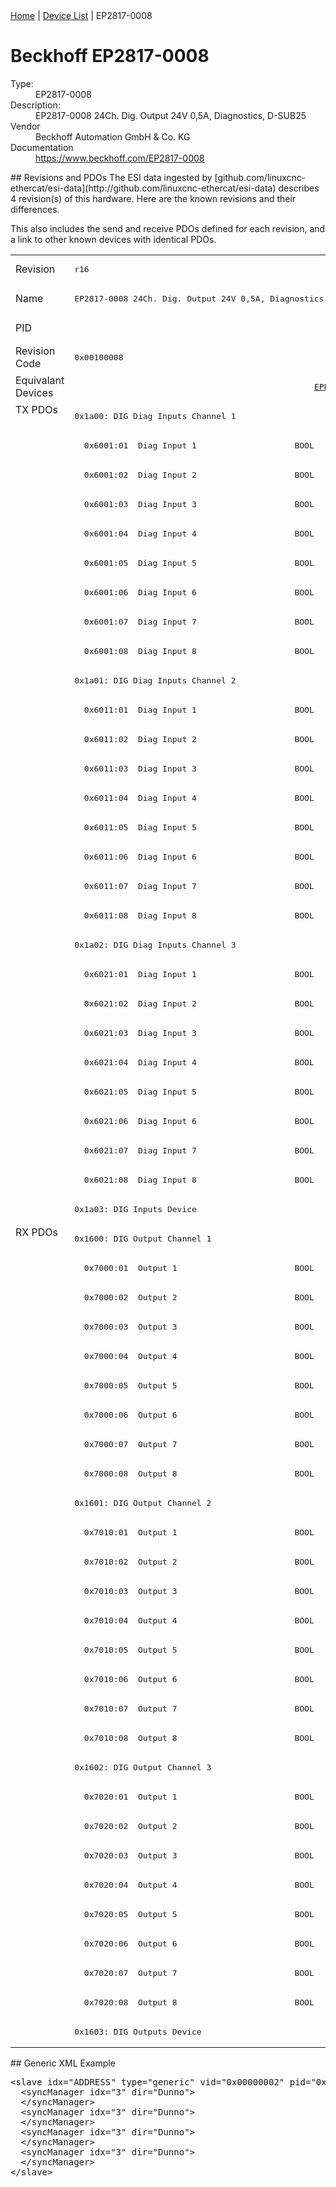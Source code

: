 <div class="nav"><a href="/esi-data">Home</a> | <a href="/esi-data/devices">Device List</a> | EP2817-0008</div>

#  Beckhoff EP2817-0008

<dl>
  <dt>Type:</dt><dd>EP2817-0008</dd>
  <dt>Description:</dt><dd>EP2817-0008 24Ch. Dig. Output 24V 0,5A, Diagnostics, D-SUB25</dd>
  <dt>Vendor</dt><dd>Beckhoff Automation GmbH & Co. KG</dd>
  <dt>Documentation</dt><dd><a href="https://www.beckhoff.com/EP2817-0008">https://www.beckhoff.com/EP2817-0008</a></dd>
</dl>
## Revisions and PDOs
The ESI data ingested by [github.com/linuxcnc-ethercat/esi-data](http://github.com/linuxcnc-ethercat/esi-data) describes 4 revision(s) of this hardware.  Here are the known revisions and their differences.

This also includes the send and receive PDOs defined for each revision, and a link to other known devices with identical PDOs.

<table>
<tr >
<td class="first">Revision</td>
<td ><pre>r16</pre></td>
<td ><pre>r17</pre></td>
<td ><pre>r18</pre></td>
<td ><pre>r19</pre></td>
</tr>
<tr >
<td class="first">Name</td>
<td ><pre>EP2817-0008 24Ch. Dig. Output 24V 0,5A, Diagnostics, D-SUB25</pre></td>
<td  colspan=3 align="center"><pre>EP2817-0008 24Ch. Dig. Output 24V 0,5A, Diagnostics, DSUB-25</pre></td>
</tr>
<tr >
<td class="first">PID</td>
<td  colspan=4 align="center"><pre>0x0b014052</pre></td>
</tr>
<tr >
<td class="first">Revision Code</td>
<td ><pre>0x00100008</pre></td>
<td ><pre>0x00110008</pre></td>
<td ><pre>0x00120008</pre></td>
<td ><pre>0x00130008</pre></td>
</tr>
<tr >
<td class="first">Equivalant Devices</td>
<td  colspan=4 align="center"><pre><a href="EPP2817-0008">EPP2817-0008 r16,r17,r18</a></pre></td>
</tr>
<tr class="txpdo pdosection">
<td class="first" rowspan=28 valign=top>TX PDOs</td>
<td colspan=4 align="left"><pre>0x1a00: DIG Diag Inputs Channel 1</pre></td>
<td></td>
</tr>
<tr class="txpdo">
<td  colspan=4 align="left"><pre>  0x6001:01  Diag Input 1                    BOOL</pre></td>
</tr>
<tr class="txpdo">
<td  colspan=4 align="left"><pre>  0x6001:02  Diag Input 2                    BOOL</pre></td>
</tr>
<tr class="txpdo">
<td  colspan=4 align="left"><pre>  0x6001:03  Diag Input 3                    BOOL</pre></td>
</tr>
<tr class="txpdo">
<td  colspan=4 align="left"><pre>  0x6001:04  Diag Input 4                    BOOL</pre></td>
</tr>
<tr class="txpdo">
<td  colspan=4 align="left"><pre>  0x6001:05  Diag Input 5                    BOOL</pre></td>
</tr>
<tr class="txpdo">
<td  colspan=4 align="left"><pre>  0x6001:06  Diag Input 6                    BOOL</pre></td>
</tr>
<tr class="txpdo">
<td  colspan=4 align="left"><pre>  0x6001:07  Diag Input 7                    BOOL</pre></td>
</tr>
<tr class="txpdo">
<td  colspan=4 align="left"><pre>  0x6001:08  Diag Input 8                    BOOL</pre></td>
</tr>
<tr class="txpdo pdosection">
<td  colspan=4 align="left"><pre>0x1a01: DIG Diag Inputs Channel 2</pre></td>
</tr>
<tr class="txpdo">
<td  colspan=4 align="left"><pre>  0x6011:01  Diag Input 1                    BOOL</pre></td>
</tr>
<tr class="txpdo">
<td  colspan=4 align="left"><pre>  0x6011:02  Diag Input 2                    BOOL</pre></td>
</tr>
<tr class="txpdo">
<td  colspan=4 align="left"><pre>  0x6011:03  Diag Input 3                    BOOL</pre></td>
</tr>
<tr class="txpdo">
<td  colspan=4 align="left"><pre>  0x6011:04  Diag Input 4                    BOOL</pre></td>
</tr>
<tr class="txpdo">
<td  colspan=4 align="left"><pre>  0x6011:05  Diag Input 5                    BOOL</pre></td>
</tr>
<tr class="txpdo">
<td  colspan=4 align="left"><pre>  0x6011:06  Diag Input 6                    BOOL</pre></td>
</tr>
<tr class="txpdo">
<td  colspan=4 align="left"><pre>  0x6011:07  Diag Input 7                    BOOL</pre></td>
</tr>
<tr class="txpdo">
<td  colspan=4 align="left"><pre>  0x6011:08  Diag Input 8                    BOOL</pre></td>
</tr>
<tr class="txpdo pdosection">
<td  colspan=4 align="left"><pre>0x1a02: DIG Diag Inputs Channel 3</pre></td>
</tr>
<tr class="txpdo">
<td  colspan=4 align="left"><pre>  0x6021:01  Diag Input 1                    BOOL</pre></td>
</tr>
<tr class="txpdo">
<td  colspan=4 align="left"><pre>  0x6021:02  Diag Input 2                    BOOL</pre></td>
</tr>
<tr class="txpdo">
<td  colspan=4 align="left"><pre>  0x6021:03  Diag Input 3                    BOOL</pre></td>
</tr>
<tr class="txpdo">
<td  colspan=4 align="left"><pre>  0x6021:04  Diag Input 4                    BOOL</pre></td>
</tr>
<tr class="txpdo">
<td  colspan=4 align="left"><pre>  0x6021:05  Diag Input 5                    BOOL</pre></td>
</tr>
<tr class="txpdo">
<td  colspan=4 align="left"><pre>  0x6021:06  Diag Input 6                    BOOL</pre></td>
</tr>
<tr class="txpdo">
<td  colspan=4 align="left"><pre>  0x6021:07  Diag Input 7                    BOOL</pre></td>
</tr>
<tr class="txpdo">
<td  colspan=4 align="left"><pre>  0x6021:08  Diag Input 8                    BOOL</pre></td>
</tr>
<tr class="txpdo pdosection">
<td  colspan=4 align="left"><pre>0x1a03: DIG Inputs Device</pre></td>
</tr>
<tr class="rxpdo pdosection">
<td class="first" rowspan=28 valign=top>RX PDOs</td>
<td colspan=4 align="left"><pre>0x1600: DIG Output Channel 1</pre></td>
<td></td>
</tr>
<tr class="rxpdo">
<td  colspan=4 align="left"><pre>  0x7000:01  Output 1                        BOOL</pre></td>
</tr>
<tr class="rxpdo">
<td  colspan=4 align="left"><pre>  0x7000:02  Output 2                        BOOL</pre></td>
</tr>
<tr class="rxpdo">
<td  colspan=4 align="left"><pre>  0x7000:03  Output 3                        BOOL</pre></td>
</tr>
<tr class="rxpdo">
<td  colspan=4 align="left"><pre>  0x7000:04  Output 4                        BOOL</pre></td>
</tr>
<tr class="rxpdo">
<td  colspan=4 align="left"><pre>  0x7000:05  Output 5                        BOOL</pre></td>
</tr>
<tr class="rxpdo">
<td  colspan=4 align="left"><pre>  0x7000:06  Output 6                        BOOL</pre></td>
</tr>
<tr class="rxpdo">
<td  colspan=4 align="left"><pre>  0x7000:07  Output 7                        BOOL</pre></td>
</tr>
<tr class="rxpdo">
<td  colspan=4 align="left"><pre>  0x7000:08  Output 8                        BOOL</pre></td>
</tr>
<tr class="rxpdo pdosection">
<td  colspan=4 align="left"><pre>0x1601: DIG Output Channel 2</pre></td>
</tr>
<tr class="rxpdo">
<td  colspan=4 align="left"><pre>  0x7010:01  Output 1                        BOOL</pre></td>
</tr>
<tr class="rxpdo">
<td  colspan=4 align="left"><pre>  0x7010:02  Output 2                        BOOL</pre></td>
</tr>
<tr class="rxpdo">
<td  colspan=4 align="left"><pre>  0x7010:03  Output 3                        BOOL</pre></td>
</tr>
<tr class="rxpdo">
<td  colspan=4 align="left"><pre>  0x7010:04  Output 4                        BOOL</pre></td>
</tr>
<tr class="rxpdo">
<td  colspan=4 align="left"><pre>  0x7010:05  Output 5                        BOOL</pre></td>
</tr>
<tr class="rxpdo">
<td  colspan=4 align="left"><pre>  0x7010:06  Output 6                        BOOL</pre></td>
</tr>
<tr class="rxpdo">
<td  colspan=4 align="left"><pre>  0x7010:07  Output 7                        BOOL</pre></td>
</tr>
<tr class="rxpdo">
<td  colspan=4 align="left"><pre>  0x7010:08  Output 8                        BOOL</pre></td>
</tr>
<tr class="rxpdo pdosection">
<td  colspan=4 align="left"><pre>0x1602: DIG Output Channel 3</pre></td>
</tr>
<tr class="rxpdo">
<td  colspan=4 align="left"><pre>  0x7020:01  Output 1                        BOOL</pre></td>
</tr>
<tr class="rxpdo">
<td  colspan=4 align="left"><pre>  0x7020:02  Output 2                        BOOL</pre></td>
</tr>
<tr class="rxpdo">
<td  colspan=4 align="left"><pre>  0x7020:03  Output 3                        BOOL</pre></td>
</tr>
<tr class="rxpdo">
<td  colspan=4 align="left"><pre>  0x7020:04  Output 4                        BOOL</pre></td>
</tr>
<tr class="rxpdo">
<td  colspan=4 align="left"><pre>  0x7020:05  Output 5                        BOOL</pre></td>
</tr>
<tr class="rxpdo">
<td  colspan=4 align="left"><pre>  0x7020:06  Output 6                        BOOL</pre></td>
</tr>
<tr class="rxpdo">
<td  colspan=4 align="left"><pre>  0x7020:07  Output 7                        BOOL</pre></td>
</tr>
<tr class="rxpdo">
<td  colspan=4 align="left"><pre>  0x7020:08  Output 8                        BOOL</pre></td>
</tr>
<tr class="rxpdo pdosection">
<td  colspan=4 align="left"><pre>0x1603: DIG Outputs Device</pre></td>
</tr>
</table>
## Generic XML Example
<pre class="xml">
&lt;slave idx="ADDRESS" type="generic" vid="0x00000002" pid="0x0b014052" configPdos="true"&gt;
  &lt;syncManager idx="3" dir="Dunno"&gt;
  &lt;/syncManager&gt;
  &lt;syncManager idx="3" dir="Dunno"&gt;
  &lt;/syncManager&gt;
  &lt;syncManager idx="3" dir="Dunno"&gt;
  &lt;/syncManager&gt;
  &lt;syncManager idx="3" dir="Dunno"&gt;
  &lt;/syncManager&gt;
&lt;/slave&gt;
</pre>
